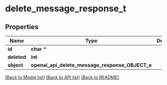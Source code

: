 # delete_message_response_t

## Properties
Name | Type | Description | Notes
------------ | ------------- | ------------- | -------------
**id** | **char \*** |  | 
**deleted** | **int** |  | 
**object** | **openai_api_delete_message_response_OBJECT_e** |  | 

[[Back to Model list]](../README.md#documentation-for-models) [[Back to API list]](../README.md#documentation-for-api-endpoints) [[Back to README]](../README.md)


